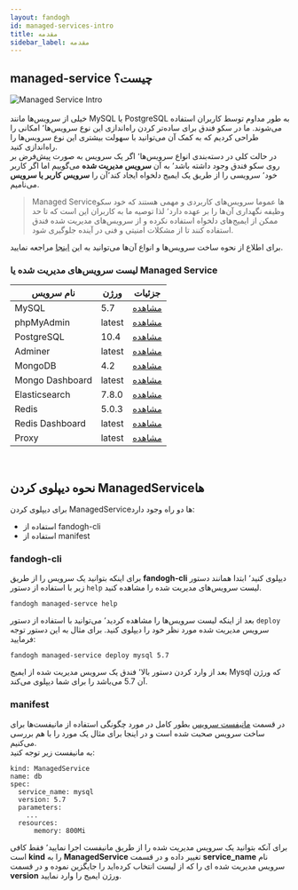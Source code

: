 ```yaml
---
layout: fandogh
id: managed-services-intro
title: مقدمه
sidebar_label: مقدمه
---
```

## managed-service چیست؟
![Managed Service Intro](/img/docs/managed-service-intro.png "Managed Service Intro")<br><br>
خیلی از سرویس‌ها مانند MySQL یا PostgreSQL به طور مداوم توسط کاربران استفاده می‌شوند. ما در سکو فندق برای ساده‌تر کردن راه‌اندازی این نوع سرویس‌ها٬ امکانی را طراحی کردیم که به کمک آن می‌توانید با سهولت بیشتری این نوع سرویس‌ها را راه‌اندازی کنید.
<br>
در حالت کلی در دسته‌بندی انواع سرویس‌ها٬ اگر یک سرویس به صورت پیش‌فرض بر روی سکو فندق وجود داشته باشد٬ به آن **سرویس مدیریت شده** می‌گوییم اما اگر کاربر خود٬ سرویسی را از طریق یک ایمیج دلخواه ایجاد کند٬‌آن را **سرویس کاربر یا سرویس** می‌نامیم.

> Managed Service‌ها عموما سرویس‌های کاربردی و مهمی هستند که خود سکو وظیفه نگهداری  آن‌ها را بر عهده دارد٬ لذا توصیه ما به کاربران این است که تا حد ممکن از ایمیج‌های دلخواه استفاده نکرده و از سرویس‌های مدیریت شده فندق استفاده کنند تا از مشکلات امنیتی و فنی در آینده جلوگیری شود.
>
 برای اطلاع از نحوه ساخت سرویس‌ها و انواع آن‌ها می‌توانید به این [اینجا](https://docs.fandogh.cloud/docs/services.html) مراجعه نمایید.


### لیست سرویس‌های مدیریت شده یا Managed Service 
|نام سرویس|ورژن|جزئیات|
|---	|---	|---  |
| MySQL| 5.7 |[مشاهده](https://docs.fandogh.cloud/docs/mysql-managed-service.html)
| phpMyAdmin| latest |[مشاهده](https://docs.fandogh.cloud/docs/mysql-managed-service.html)
| PostgreSQL| 10.4 |[مشاهده](https://docs.fandogh.cloud/docs/postgresql-managed-service.html)
| Adminer| latest |[مشاهده](https://docs.fandogh.cloud/docs/postgresql-managed-service.html)
| MongoDB| 4.2 |[مشاهده](https://docs.fandogh.cloud/docs/mongodb-managed-service.html)
| Mongo Dashboard| latest |[مشاهده](https://docs.fandogh.cloud/docs/mongodb-managed-service.html)
| Elasticsearch| 7.8.0 |[مشاهده](https://docs.fandogh.cloud/docs/elasticsearch-managed-service.html)
| Redis| 5.0.3 |[مشاهده](https://docs.fandogh.cloud/docs/redis-managed-service.html)
| Redis Dashboard| latest |[مشاهده](https://docs.fandogh.cloud/docs/redis-managed-service.html)
| Proxy| latest |[مشاهده](https://docs.fandogh.cloud/docs/proxy-managed-service.html)
<br>

## نحوه دیپلوی کردن ManagedServiceها
برای دیپلوی کردن ManagedServiceها دو راه وجود دارد:
* استفاده از fandogh-cli
* استفاده از manifest

### fandogh-cli
برای اینکه بتوانید یک سرویس را از طریق **fandogh-cli**  دیپلوی کنید٬ ابتدا همانند دستور زیر با استفاده از دستور `help` لیست سرویس‌های مدیریت شده را مشاهده کنید.
```
fandogh managed-servce help
```

بعد از اینکه لیست سرویس‌ها را مشاهده کردید٬ می‌توانید با استفاده از دستور `deploy`  سرویس مدیریت شده مورد نظر خود را دیپلوی کنید.
برای مثال به این دستور توجه فرمایید:
```
fandogh managed-service deploy mysql 5.7
```
بعد از وارد کردن دستور بالا٬ فندق یک سرویس مدیریت شده از ایمیج Mysql که ورژن آن 5.7 می‌باشد را برای شما دیپلوی می‌کند.

### manifest
در قسمت [مانیفست سرویس](https://docs.fandogh.cloud/docs/service-manifest.html) بطور کامل در مورد چگونگی استفاده از مانیفست‌ها برای ساخت سرویس صحبت شده است و در اینجا برای مثال یک مورد را با هم بررسی می‌کنیم. <br>
به مانیفست زیر توجه کنید:

```
kind: ManagedService
name: db
spec:
  service_name: mysql
  version: 5.7
  parameters:
    ...
  resources:
      memory: 800Mi
```
برای آنکه بتوانید یک سرویس مدیریت شده را از طریق مانیفست اجرا نمایید٬ فقط کافی است **kind** را به **ManagedService** تغییر داده و در قسمت **service_name** نام سرویس مدیریت شده ای را که از لیست انتخاب کرده‌اید را جایگزین نموده و در قسمت **version** ورژن ایمیج را وارد نمایید.
